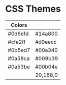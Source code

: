 # CSS Themes

| Colors  |           |
| ------- | --------- |
| #0d6efd | #14a800   |
| #cfe2ff | #d0eecc   |
| #0b5ed7 | #00a340   |
| #0a58ca | #009b39   |
| #0a53be | #00b04e   |
|         | 20,168,0 |
